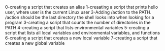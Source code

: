0-creating a script that creates an alias
1-creaating a script that prints hello user, where user is the current Linux user
3-Adding /action to the PATH. /action should be the last directory the shell looks into when looking for a program
3-creating a script that counts the number of directories in the PATH
4-creating a script that lists environmental variables
5-creating a script that lists all local variables and environmental variables, and functions
6-creating a script that creates a new local variable
7-creating a script that creates a new global variable
